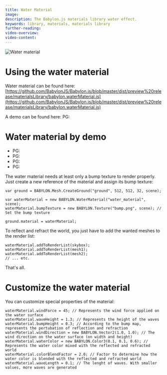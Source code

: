 ```yaml
---
title: Water Material
image: 
description: The Babylon.js materials library water effect.
keywords: library, materials, materials library
further-reading:
video-overview:
video-content:
---
```


![Water material](/img/features/extensions/materials/water.jpg)

# Using the water material

Water material can be found here: [https://github.com/BabylonJS/Babylon.js/blob/master/dist/preview%20release/materialsLibrary/babylon.waterMaterial.js](https://github.com/BabylonJS/Babylon.js/blob/master/dist/preview%20release/materialsLibrary/babylon.waterMaterial.js)

A demo can be found here:   PG: <Playground id="#1SLLOJ#20" title="Water Material" description="Example of water material"/>

# Water material by demo

- PG: <Playground id="#1SLLOJ#15" title="Water Material" description="Calm lake"/>  
- PG: <Playground id="#1SLLOJ#17" title="Water Material" description="Ocean, play with waves"/>  
- PG: <Playground id="#1SLLOJ#18" title="Water Material" description="Deep water, play with water color"/>  
- PG: <Playground id="#1SLLOJ#19" title="Water Material" description="Beach"/>

The water material needs at least only a bump texture to render properly.
Just create a new reference of the material and assign its bump texture:

```
var ground = BABYLON.Mesh.CreateGround("ground", 512, 512, 32, scene);

var waterMaterial = new BABYLON.WaterMaterial("water_material", scene);
waterMaterial.bumpTexture = new BABYLON.Texture("bump.png", scene); // Set the bump texture

ground.material = waterMaterial;
```

To reflect and refract the world, you just have to add the wanted meshes to the render list:

```
waterMaterial.addToRenderList(skybox);
waterMaterial.addToRenderList(mesh1);
waterMaterial.addToRenderList(mesh2);
// ... etc.
```

That's all.

# Customize the water material

You can customize special properties of the material:

```
waterMaterial.windForce = 45; // Represents the wind force applied on the water surface
waterMaterial.waveHeight = 1.3; // Represents the height of the waves
waterMaterial.bumpHeight = 0.3; // According to the bump map, represents the pertubation of reflection and refraction
waterMaterial.windDirection = new BABYLON.Vector2(1.0, 1.0); // The wind direction on the water surface (on width and height)
waterMaterial.waterColor = new BABYLON.Color3(0.1, 0.1, 0.6); // Represents the water color mixed with the reflected and refracted world
waterMaterial.colorBlendFactor = 2.0; // Factor to determine how the water color is blended with the reflected and refracted world
waterMaterial.waveLength = 0.1; // The lenght of waves. With smaller values, more waves are generated
```



